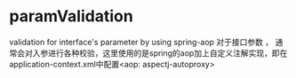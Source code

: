 # paramValidation
validation for interface's parameter by using spring-aop
对于接口参数 ， 通常会对入参进行各种校验，这里使用的是spring的aop加上自定义注解实现，即在application-context.xml中配置<aop: aspectj-autoproxy>

